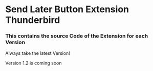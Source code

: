 # Send Later Button Extension Thunderbird

### This contains the source Code of the Extension for each Version

Always take the latest Version!

Version 1.2 is coming soon
